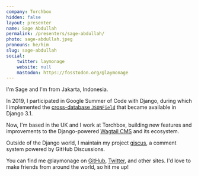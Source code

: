 ```yaml
---
company: Torchbox
hidden: false
layout: presenter
name: Sage Abdullah
permalink: /presenters/sage-abdullah/
photo: sage-abdullah.jpeg
pronouns: he/him
slug: sage-abdullah
social:
    twitter: laymonage
    website: null
    mastodon: https://fosstodon.org/@laymonage
---
```


I'm Sage and I'm from Jakarta, Indonesia.

In 2019, I participated in Google Summer of Code with Django, during which I implemented the [cross-database `JSONField`](https://docs.djangoproject.com/en/stable/ref/models/fields/#jsonfield) that became available in Django 3.1.

Now, I'm based in the UK and I work at Torchbox, building new features and improvements to the Django-powered [Wagtail CMS](https://wagtail.org) and its ecosystem.

Outside of the Django world, I maintain my project [giscus](https://giscus.app), a comment system powered by GitHub Discussions.

You can find me @laymonage on [GitHub](https://github.com/laymonage), [Twitter](https://twitter.com/laymonage), and other sites. I'd love to make friends from around the world, so hit me up!
